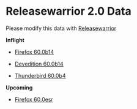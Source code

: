 

Releasewarrior 2.0 Data
=======================

Please modify this data with [Releasewarrior](https://github.com/mozilla-releng/releasewarrior-2.0)

**Inflight**

* [Firefox 60.0b14](md_files[status][product])

* [Devedition 60.0b14](md_files[status][product])

* [Thunderbird 60.0b4](md_files[status][product])

**Upcoming**

* [Firefox 60.0esr](md_files[status][product])

